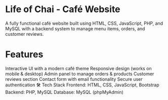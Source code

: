 # Life of Chai - Café Website
A fully functional café website built using HTML, CSS, JavaScript, PHP, and MySQL with a backend system to manage menu items, orders, and customer reviews.

 # Features
Interactive UI with a modern café theme
Responsive design (works on mobile & desktop)
Admin panel to manage orders & products
Customer reviews section
Contact form with email functionality
Secure user authentication
🛠️ Tech Stack
Frontend: HTML, CSS, JavaScript, Bootstrap
Backend: PHP, MySQL
Database: MySQL (phpMyAdmin)
